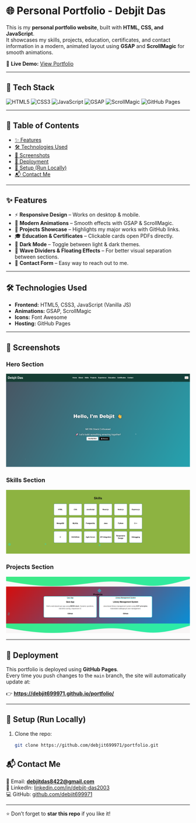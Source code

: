 # 🌐 Personal Portfolio - Debjit Das

This is my **personal portfolio website**, built with **HTML, CSS, and JavaScript**.  
It showcases my skills, projects, education, certificates, and contact information in a modern, animated layout using **GSAP** and **ScrollMagic** for smooth animations.  

🔗 **Live Demo:** [View Portfolio](https://debjit699971.github.io/portfolio/)  

---

## 🚀 Tech Stack

![HTML5](https://img.shields.io/badge/HTML5-E34F26?style=for-the-badge&logo=html5&logoColor=white)
![CSS3](https://img.shields.io/badge/CSS3-1572B6?style=for-the-badge&logo=css3&logoColor=white)
![JavaScript](https://img.shields.io/badge/JavaScript-F7DF1E?style=for-the-badge&logo=javascript&logoColor=black)
![GSAP](https://img.shields.io/badge/GSAP-88CE02?style=for-the-badge&logo=greensock&logoColor=white)
![ScrollMagic](https://img.shields.io/badge/ScrollMagic-6DB33F?style=for-the-badge&logo=magic&logoColor=white)
![GitHub Pages](https://img.shields.io/badge/GitHub%20Pages-222222?style=for-the-badge&logo=github&logoColor=white)

---

## 📑 Table of Contents
- [✨ Features](#-features)
- [🛠️ Technologies Used](#️-technologies-used)
- [📸 Screenshots](#-screenshots)
- [🚀 Deployment](#-deployment)
- [📌 Setup (Run Locally)](#-setup-run-locally)
- [📬 Contact Me](#-contact-me)

---

## ✨ Features

- ⚡ **Responsive Design** – Works on desktop & mobile.
- 🎨 **Modern Animations** – Smooth effects with GSAP & ScrollMagic.
- 📂 **Projects Showcase** – Highlights my major works with GitHub links.
- 🎓 **Education & Certificates** – Clickable cards open PDFs directly.
- 🌙 **Dark Mode** – Toggle between light & dark themes.
- 🌊 **Wave Dividers & Floating Effects** – For better visual separation between sections.
- 📧 **Contact Form** – Easy way to reach out to me.

---

## 🛠️ Technologies Used

- **Frontend:** HTML5, CSS3, JavaScript (Vanilla JS)
- **Animations:** GSAP, ScrollMagic
- **Icons:** Font Awesome
- **Hosting:** GitHub Pages

---

## 📸 Screenshots

### Hero Section  
![Hero Section](assets/screenshots/hero.png)

### Skills Section  
![Skills](assets/screenshots/skills.png)

### Projects Section  
![Projects](assets/screenshots/projects.png)

---

## 🚀 Deployment

This portfolio is deployed using **GitHub Pages**.  
Every time you push changes to the `main` branch, the site will automatically update at:

👉 **https://debjit699971.github.io/portfolio/**

---

## 📌 Setup (Run Locally)

1. Clone the repo:
   ```bash
   git clone https://github.com/debjit699971/portfolio.git

## 📬 Contact Me
📧 Email: **debjitdas8422@gmail.com**  
🔗 LinkedIn: [linkedin.com/in/debjit-das2003](https://www.linkedin.com/in/debjit-das2003)  
💻 GitHub: [github.com/debjit699971](https://github.com/debjit699971)

---

⭐ Don’t forget to **star this repo** if you like it!